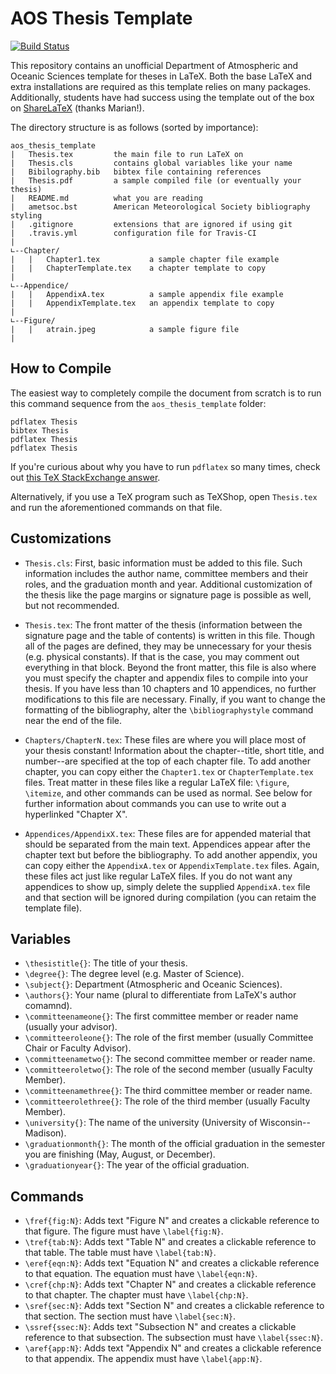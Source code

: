 AOS Thesis Template
===================

[![Build Status](https://travis-ci.org/ethan-nelson/aos_thesis_template.svg?branch=master)](https://travis-ci.org/ethan-nelson/aos_thesis_template)

This repository contains an unofficial Department of Atmospheric and Oceanic Sciences template for theses in LaTeX. Both the base LaTeX and extra installations are required as this template relies on many packages. Additionally, students have had success using the template out of the box on [ShareLaTeX](https://www.sharelatex.com) (thanks Marian!).

The directory structure is as follows (sorted by importance):

```
aos_thesis_template
|   Thesis.tex         the main file to run LaTeX on
|   Thesis.cls         contains global variables like your name
|   Bibilography.bib   bibtex file containing references
|   Thesis.pdf         a sample compiled file (or eventually your thesis)
|   README.md          what you are reading
|   ametsoc.bst        American Meteorological Society bibliography styling
|   .gitignore         extensions that are ignored if using git
|   .travis.yml        configuration file for Travis-CI
|
∟--Chapter/
|   |   Chapter1.tex           a sample chapter file example
|   |   ChapterTemplate.tex    a chapter template to copy
|
∟--Appendice/
|   |   AppendixA.tex          a sample appendix file example
|   |   AppendixTemplate.tex   an appendix template to copy
|
∟--Figure/
|   |   atrain.jpeg            a sample figure file
|
```


How to Compile
--------------

The easiest way to completely compile the document from scratch is to run this command sequence from the `aos_thesis_template` folder:

```
pdflatex Thesis
bibtex Thesis
pdflatex Thesis
pdflatex Thesis
```

If you're curious about why you have to run `pdflatex` so many times, check out [this TeX StackExchange answer](https://tex.stackexchange.com/a/53236/74626).

Alternatively, if you use a TeX program such as TeXShop, open `Thesis.tex` and run the aforementioned commands on that file.

Customizations
--------------

* `Thesis.cls`: First, basic information must be added to this file. Such information includes the author name, committee members and their roles, and the graduation month and year. Additional customization of the thesis like the page margins or signature page is possible as well, but not recommended.

* `Thesis.tex`: The front matter of the thesis (information between the signature page and the table of contents) is written in this file. Though all of the pages are defined, they may be unnecessary for your thesis (e.g. physical constants). If that is the case, you may comment out everything in that block.
Beyond the front matter, this file is also where you must specify the chapter and appendix files to compile into your thesis. If you have less than 10 chapters and 10 appendices, no further modifications to this file are necessary.
Finally, if you want to change the formatting of the bibliography, alter the `\bibliographystyle` command near the end of the file.

* `Chapters/ChapterN.tex`: These files are where you will place most of your thesis constant! Information about the chapter--title, short title, and number--are specified at the top of each chapter file. To add another chapter, you can copy either the `Chapter1.tex` or `ChapterTemplate.tex` files. Treat matter in these files like a regular LaTeX file: `\figure`, `\itemize`, and other commands can be used as normal. See below for further information about commands you can use to write out a hyperlinked "Chapter X".

* `Appendices/AppendixX.tex`: These files are for appended material that should be separated from the main text. Appendices appear after the chapter text but before the bibliography. To add another appendix, you can copy either the `AppendixA.tex` or `AppendixTemplate.tex` files. Again, these files act just like regular LaTeX files. If you do not want any appendices to show up, simply delete the supplied `AppendixA.tex` file and that section will be ignored during compilation (you can retaim the template file).


Variables
---------

* `\thesistitle{}`: The title of your thesis.
* `\degree{}`: The degree level (e.g. Master of Science).
* `\subject{}`: Department (Atmospheric and Oceanic Sciences).
* `\authors{}`: Your name (plural to differentiate from LaTeX's author comamnd).
* `\committeenameone{}`: The first committee member or reader name (usually your advisor).
* `\committeeroleone{}`: The role of the first member (usually Committee Chair or Faculty Advisor).
* `\committeenametwo{}`: The second committee member or reader name.
* `\committeeroletwo{}`: The role of the second member (usually Faculty Member).
* `\committeenamethree{}`: The third committee member or reader name.
* `\committeerolethree{}`: The role of the third member (usually Faculty Member).
* `\university{}`: The name of the university (University of Wisconsin--Madison).
* `\graduationmonth{}`: The month of the official graduation in the semester you are finishing (May, August, or December).
* `\graduationyear{}`: The year of the official graduation.

Commands
--------

* `\fref{fig:N}`: Adds text "Figure N" and creates a clickable reference to that figure. The figure must have `\label{fig:N}`.
* `\tref{tab:N}`: Adds text "Table N" and creates a clickable reference to that table. The table must have `\label{tab:N}`.
* `\eref{eqn:N}`: Adds text "Equation N" and creates a clickable reference to that equation. The equation must have `\label{eqn:N}`.
* `\cref{chp:N}`: Adds text "Chapter N" and creates a clickable reference to that chapter. The chapter must have `\label{chp:N}`.
* `\sref{sec:N}`: Adds text "Section N" and creates a clickable reference to that section. The section must have `\label{sec:N}`.
* `\ssref{ssec:N}`: Adds text "Subsection N" and creates a clickable reference to that subsection. The subsection must have `\label{ssec:N}`.
* `\aref{app:N}`: Adds text "Appendix N" and creates a clickable reference to that appendix. The appendix must have `\label{app:N}`.


